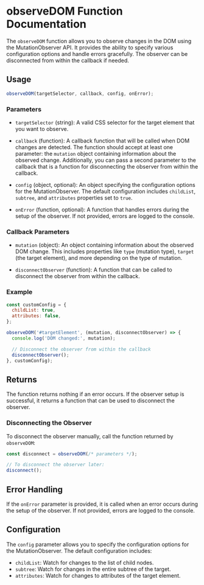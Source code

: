 

# observeDOM Function Documentation

The `observeDOM` function allows you to observe changes in the DOM using the MutationObserver API. It provides the ability to specify various configuration options and handle errors gracefully. The observer can be disconnected from within the callback if needed.

## Usage

```javascript
observeDOM(targetSelector, callback, config, onError);
```

### Parameters

- `targetSelector` (string): A valid CSS selector for the target element that you want to observe.

- `callback` (function): A callback function that will be called when DOM changes are detected. The function should accept at least one parameter: the `mutation` object containing information about the observed change. Additionally, you can pass a second parameter to the callback that is a function for disconnecting the observer from within the callback.

- `config` (object, optional): An object specifying the configuration options for the MutationObserver. The default configuration includes `childList`, `subtree`, and `attributes` properties set to `true`.

- `onError` (function, optional): A function that handles errors during the setup of the observer. If not provided, errors are logged to the console.

### Callback Parameters

- `mutation` (object): An object containing information about the observed DOM change. This includes properties like `type` (mutation type), `target` (the target element), and more depending on the type of mutation.

- `disconnectObserver` (function): A function that can be called to disconnect the observer from within the callback.

### Example

```javascript
const customConfig = {
  childList: true,
  attributes: false,
};

observeDOM('#targetElement', (mutation, disconnectObserver) => {
  console.log('DOM changed:', mutation);

  // Disconnect the observer from within the callback
  disconnectObserver();
}, customConfig);
```

## Returns

The function returns nothing if an error occurs. If the observer setup is successful, it returns a function that can be used to disconnect the observer.

### Disconnecting the Observer

To disconnect the observer manually, call the function returned by `observeDOM`:

```javascript
const disconnect = observeDOM(/* parameters */);

// To disconnect the observer later:
disconnect();
```

## Error Handling

If the `onError` parameter is provided, it is called when an error occurs during the setup of the observer. If not provided, errors are logged to the console.

## Configuration

The `config` parameter allows you to specify the configuration options for the MutationObserver. The default configuration includes:

- `childList`: Watch for changes to the list of child nodes.
- `subtree`: Watch for changes in the entire subtree of the target.
- `attributes`: Watch for changes to attributes of the target element.



